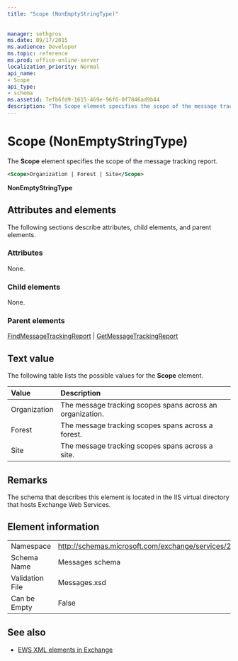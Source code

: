 ```yaml
---
title: "Scope (NonEmptyStringType)"
 
 
manager: sethgros
ms.date: 09/17/2015
ms.audience: Developer
ms.topic: reference
ms.prod: office-online-server
localization_priority: Normal
api_name:
- Scope
api_type:
- schema
ms.assetid: 7efb6fd9-1615-469e-96f6-0f7846ad9b44
description: "The Scope element specifies the scope of the message tracking report."
---
```


# Scope (NonEmptyStringType)

The **Scope** element specifies the scope of the message tracking report. 
  
```XML
<Scope>Organization | Forest | Site</Scope>
```

 **NonEmptyStringType**
## Attributes and elements

The following sections describe attributes, child elements, and parent elements.
  
### Attributes

None.
  
### Child elements

None.
  
### Parent elements

[FindMessageTrackingReport](findmessagetrackingreport.md) | [GetMessageTrackingReport](getmessagetrackingreport.md)
  
## Text value

The following table lists the possible values for the **Scope** element. 
  
|**Value**|**Description**|
|:-----|:-----|
|Organization  <br/> |The message tracking scopes spans across an organization.  <br/> |
|Forest  <br/> |The message tracking scopes spans across a forest.  <br/> |
|Site  <br/> |The message tracking scopes spans across a site.  <br/> |
   
## Remarks

The schema that describes this element is located in the IIS virtual directory that hosts Exchange Web Services.
  
## Element information

|||
|:-----|:-----|
|Namespace  <br/> |http://schemas.microsoft.com/exchange/services/2006/messages  <br/> |
|Schema Name  <br/> |Messages schema  <br/> |
|Validation File  <br/> |Messages.xsd  <br/> |
|Can be Empty  <br/> |False  <br/> |
   
## See also



- [EWS XML elements in Exchange](ews-xml-elements-in-exchange.md)

